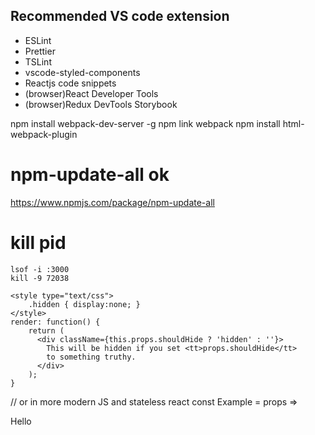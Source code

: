 ## Recommended VS code extension
- ESLint
- Prettier
- TSLint
- vscode-styled-components
- Reactjs code snippets
- (browser)React Developer Tools
- (browser)Redux DevTools
Storybook

npm install webpack-dev-server -g
npm link webpack
npm install html-webpack-plugin

# npm-update-all ok
https://www.npmjs.com/package/npm-update-all

# kill pid
```
lsof -i :3000
kill -9 72038
```

```
<style type="text/css">
    .hidden { display:none; }
</style>
render: function() {
    return (
      <div className={this.props.shouldHide ? 'hidden' : ''}>
        This will be hidden if you set <tt>props.shouldHide</tt> 
        to something truthy.
      </div>
    );
}
```

// or in more modern JS and stateless react
const Example = props => <div className={props.shouldHide}/>Hello</div>
